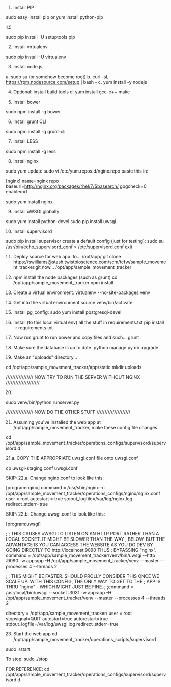 
1. Install PIP

sudo easy_install pip or yum install python-pip

1.5

sudo pip install -U setuptools pip

2. Install virtualenv

sudo pip install -U virtualenv

3. Install node.js

a. sudo su (or somehow become root)
b. curl -sL https://rpm.nodesource.com/setup | bash -
c. yum install -y nodejs


4. Optional: install build tools
d. yum install gcc-c++ make


5. Install bower

sudo npm install -g bower

6. Install grunt CLI

sudo npm install -g grunt-cli


7. Install LESS

sudo npm install -g less


8. Install nginx

sudo yum update
sudo vi /etc/yum.repos.d/nginx.repo
paste this in:

[nginx]
name=nginx repo
baseurl=http://nginx.org/packages/rhel/7/$basearch/
gpgcheck=0
enabled=1

sudo yum install nginx



9. Install uWSGI globally

sudo yum install python-devel
sudo pip install uwsgi



10. Install supervisord

sudo pip install supervisor
create a default config (just for testing):
sudo su
/usr/bin/echo_supervisord_conf > /etc/supervisord.conf
exit


11. Deploy source for web app.
to... /opt/app/
git clone https://swilliams@stash.twistbioscience.com/scm/tcfw/sample_movement_tracker.git
now...
/opt/app/sample_movement_tracker


12. npm install the node packages (such as grunt)
cd /opt/app/sample_movement_tracker
npm install


13. Create a virtual environment.
virtualenv --no-site-packages venv


14. Get into the virtual environment
source venv/bin/activate

15. Install pg_config:
sudo yum install postgresql-devel

16. Install (to this local virtual env) all the stuff in requirements.txt
pip install -r requirements.txt

17. Now run grunt to run bower and copy files and such...
grunt

18. Make sure the database is up to date.
python manage.py db upgrade

19. Make an "uploads" directory...

cd /opt/app/sample_movement_tracker/app/static
mkdir uploads

///////////////// NOW TRY TO RUN THE SERVER WITHOUT NGINX /////////////////////

20.
sudo venv/bin/python runserver.py

///////////////// NOW DO THE OTHER STUFF /////////////////////



21. Assuming you've installed the web app at /opt/app/sample_movement_tracker, make these config file changes.

cd /opt/app/sample_movement_tracker/operations_configs/supervisord/supervisord.d

21.a.  COPY THE APPROPRIATE uwsgi.conf file onto uwsgi.conf

cp uwsgi-staging.conf uwsgi.conf

SKIP: 22.a. Change nginx.conf to look like this:

[program:nginx]
command = /usr/sbin/nginx -c  /opt/app/sample_movement_tracker/operations_configs/nginx/nginx.conf
user = root
autostart = true
stdout_logfile=/var/log/nginx.log
redirect_stderr=true

SKIP: 22.b. Change uwsgi.conf to look like this:

[program:uwsgi]

;
; THIS CAUSES uWSGI TO LISTEN ON AN HTTP PORT RATHER THAN A LOCAL SOCKET. IT MIGHT BE SLOWER THAN THE WAY
; BELOW. BUT THE ADVANTAGE IS YOU CAN ACCESS THE WEBSITE AS YOU DO DEV BY GOING DIRECTLY TO http://localhost:9090 THUS
; BYPASSING "nginx".
command = /opt/app/sample_movement_tracker/venv/bin/uwsgi --http :9090 -w app:app -H /opt/app/sample_movement_tracker/venv --master --processes 4 --threads 2



;
; THIS MIGHT BE FASTER. SHOULD PROLLY CONSIDER THIS ONCE WE SCALE UP. WITH THIS CONFIG, THE ONLY WAY TO GET TO THE
; APP IS THRU "nginx" - WHICH MIGHT JUST BE FINE.
;
;command = /usr/local/bin/uwsgi --socket :3031 -w app:app -H /opt/app/sample_movement_tracker/venv --master --processes 4 --threads 2


directory = /opt/app/sample_movement_tracker/
user = root
stopsignal=QUIT
autostart=true
autorestart=true
stdout_logfile=/var/log/uwsgi.log
redirect_stderr=true


23. Start the web app
cd /opt/app/sample_movement_tracker/operations_scripts/supervisord

sudo ./start 

To stop: sudo ./stop

FOR REFERENCE:
cd /opt/app/sample_movement_tracker/operations_configs/supervisord/supervisord.d










